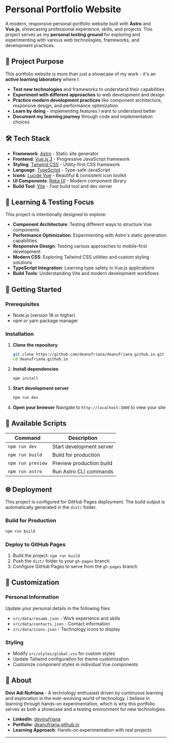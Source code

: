 # Personal Portfolio Website

A modern, responsive personal portfolio website built with **Astro** and **Vue.js**, showcasing professional experience, skills, and projects. This project serves as my **personal testing ground** for exploring and experimenting with various web technologies, frameworks, and development practices.

## 🎯 Project Purpose

This portfolio website is more than just a showcase of my work - it's an **active learning laboratory** where I:

- **Test new technologies** and frameworks to understand their capabilities
- **Experiment with different approaches** to web development and design
- **Practice modern development practices** like component architecture, responsive design, and performance optimization
- **Learn by doing** - implementing features I want to understand better
- **Document my learning journey** through code and implementation choices

## 🛠️ Tech Stack

- **Framework**: [Astro](https://astro.build/) - Static site generator
- **Frontend**: [Vue.js 3](https://vuejs.org/) - Progressive JavaScript framework
- **Styling**: [Tailwind CSS](https://tailwindcss.com/) - Utility-first CSS framework
- **Language**: [TypeScript](https://www.typescriptlang.org/) - Type-safe JavaScript
- **Icons**: [Lucide Vue](https://lucide.dev/) - Beautiful & consistent icon toolkit
- **UI Components**: [Reka UI](https://reka-ui.com/) - Modern component library
- **Build Tool**: [Vite](https://vitejs.dev/) - Fast build tool and dev server

## 🔬 Learning & Testing Focus

This project is intentionally designed to explore:

- **Component Architecture**: Testing different ways to structure Vue components
- **Performance Optimization**: Experimenting with Astro's static generation capabilities
- **Responsive Design**: Testing various approaches to mobile-first development
- **Modern CSS**: Exploring Tailwind CSS utilities and custom styling solutions
- **TypeScript Integration**: Learning type safety in Vue.js applications
- **Build Tools**: Understanding Vite and modern development workflows

## 🚀 Getting Started

### Prerequisites

- Node.js (version 18 or higher)
- npm or yarn package manager

### Installation

1. **Clone the repository**
   ```bash
   git clone https://github.com/deanufriana/deanufriana.github.io.git
   cd deanufriana.github.io
   ```

2. **Install dependencies**
   ```bash
   npm install
   ```

3. **Start development server**
   ```bash
   npm run dev
   ```

4. **Open your browser**
   Navigate to `http://localhost:3000` to view your site

## 🎯 Available Scripts

| Command | Description |
|---------|-------------|
| `npm run dev` | Start development server |
| `npm run build` | Build for production |
| `npm run preview` | Preview production build |
| `npm run astro` | Run Astro CLI commands |

## 🌐 Deployment

This project is configured for GitHub Pages deployment. The build output is automatically generated in the `dist/` folder.

### Build for Production

```bash
npm run build
```

### Deploy to GitHub Pages

1. Build the project: `npm run build`
2. Push the `dist/` folder to your `gh-pages` branch
3. Configure GitHub Pages to serve from the `gh-pages` branch

## 🎨 Customization

### Personal Information
Update your personal details in the following files:
- `src/data/resume.json` - Work experience and skills
- `src/data/contacts.json` - Contact information
- `src/data/icons.json` - Technology icons to display

### Styling
- Modify `src/styles/global.css` for custom styles
- Update Tailwind configuration for theme customization
- Customize component styles in individual Vue components

## 👤 About

**Devi Adi Nufriana** - A technology enthusiast driven by continuous learning and exploration in the ever-evolving world of technology. I believe in learning through hands-on experimentation, which is why this portfolio serves as both a showcase and a testing environment for new technologies.

- **LinkedIn**: [devinufriana](https://www.linkedin.com/in/devinufriana)
- **Portfolio**: [deanufriana.github.io](https://deanufriana.github.io)
- **Learning Approach**: Hands-on experimentation with real projects

---